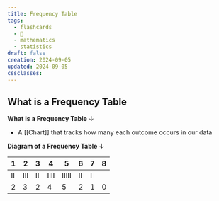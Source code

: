 ```yaml
---
title: Frequency Table
tags:
  - flashcards
  - 🌱
  - mathematics
  - statistics
draft: false
creation: 2024-09-05
updated: 2024-09-05
cssclasses: 
---
```

## What is a Frequency Table

**What is a Frequency Table**
↓
- A [[Chart]] that tracks how many each outcome occurs in our data
<!--SR:!2025-01-01,16,290-->


**Diagram of a Frequency Table**
↓
<!--SR:!2024-12-23,7,270-->

| 1   | 2   | 3   | 4    | 5     | 6   | 7   | 8   |
| --- | --- | --- | ---- | ----- | --- | --- | --- |
| II  | III | II  | IIII | IIIII | II  | I   |     |
| 2   | 3   | 2   | 4    | 5     | 2   | 1   | 0   |
